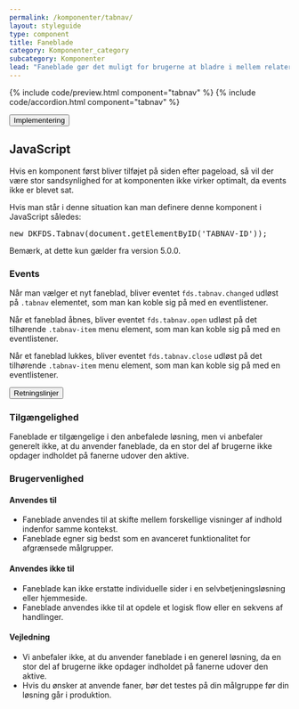 ```yaml
---
permalink: /komponenter/tabnav/
layout: styleguide
type: component
title: Faneblade
category: Komponenter_category
subcategory: Komponenter
lead: "Faneblade gør det muligt for brugerne at bladre i mellem relaterede sektioner af indhold og kun få vist en sektion af gangen. Vær opmærksom på om dine brugere ser de skjulte sektioner, når du anvender faneblade."
---
```

{% include code/preview.html component="tabnav" %}
{% include code/accordion.html component="tabnav" %}
<div class="accordion accordion-bordered">
  <button class="button-unstyled accordion-button"
      aria-expanded="false" aria-controls="code-tabnav-docs">
    Implementering
  </button>
  <div id="code-tabnav-docs" aria-hidden="true" class="accordion-content">
    <section>
        <h2 class="h4">JavaScript</h2>
        <p>Hvis en komponent først bliver tilføjet på siden efter pageload, så vil der være stor sandsynlighed for at komponenten ikke virker optimalt, da events ikke er blevet sat.</p>
        <p>Hvis man står i denne situation kan man definere denne komponent i JavaScript således:</p>
        <pre>new DKFDS.Tabnav(document.getElementByID('TABNAV-ID'));</pre>
        <p>Bemærk, at dette kun gælder fra version 5.0.0.</p>
        <h3 class="h5">Events</h3>
        <p>Når man vælger et nyt faneblad, bliver eventet <code>fds.tabnav.changed</code> udløst på <code>.tabnav</code> elementet, som man kan koble sig på med en eventlistener.</p>
        <p>Når et faneblad åbnes, bliver eventet <code>fds.tabnav.open</code> udløst på det tilhørende <code>.tabnav-item</code> menu element, som man kan koble sig på med en eventlistener.</p>
        <p>Når et faneblad lukkes, bliver eventet <code>fds.tabnav.close</code> udløst på det tilhørende <code>.tabnav-item</code> menu element, som man kan koble sig på med en eventlistener.</p>
    </section>
  </div>
</div>


<div class="accordion accordion-bordered">
  <button class="button-unstyled accordion-button"
      aria-expanded="true" aria-controls="faneblad-docs">
    Retningslinjer
  </button>
  <div id="faneblad-docs" aria-hidden="false" class="accordion-content">
  <section>
      <h3 class="h4">Tilgængelighed</h3>
      <p>Faneblade er tilgængelige i den anbefalede løsning, men vi anbefaler generelt ikke, at du anvender faneblade, da en stor del af brugerne ikke opdager indholdet på fanerne udover den aktive.</p>
  </section>
  <section>
      <h3 class="h4">Brugervenlighed</h3>
      <h4 class="h5">Anvendes til</h4>
      <ul>
          <li>Faneblade anvendes til at skifte mellem forskellige visninger af indhold indenfor samme kontekst. </li>
          <li>Faneblade egner sig bedst som en avanceret funktionalitet for afgrænsede målgrupper.</li>
      </ul>
      <h4 class="h5">Anvendes ikke til</h4>
      <ul>
          <li>Faneblade kan ikke erstatte individuelle sider i en selvbetjeningsløsning eller hjemmeside.</li>
          <li>Faneblade anvendes ikke til at opdele et logisk flow eller en sekvens af handlinger.</li>
      </ul>
      <h4 class="h5">Vejledning</h4>                
      <ul>
          <li>Vi anbefaler ikke, at du anvender faneblade i en generel løsning, da en stor del af brugerne ikke opdager indholdet på fanerne udover den aktive.</li>
          <li>Hvis du ønsker at anvende faner, bør det testes på din målgruppe før din løsning går i produktion.</li>
      </ul>
  </section>
  </div>
</div>
